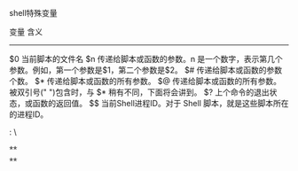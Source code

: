 shell特殊变量
<div>

  变量   含义
  ------ ------------------------------------------------------------------------------------------------
  \$0    当前脚本的文件名
  \$n    传递给脚本或函数的参数。n 是一个数字，表示第几个参数。例如，第一个参数是\$1，第二个参数是\$2。
  \$\#   传递给脚本或函数的参数个数。
  \$\*   传递给脚本或函数的所有参数。
  \$@    传递给脚本或函数的所有参数。被双引号(" ")包含时，与 \$\* 稍有不同，下面将会讲到。
  \$?    上个命令的退出状态，或函数的返回值。
  \$\$   当前Shell进程ID。对于 Shell 脚本，就是这些脚本所在的进程ID。

  : \

<div>

<span style="color: rgb(51, 51, 51);"><span
style="font-family: 微软雅黑, 'Microsoft Yahei', Arial, Helvetica, sans-serif;"><span
style="font-size: 18px;">**\
**</span></span></span>

</div>

</div>
